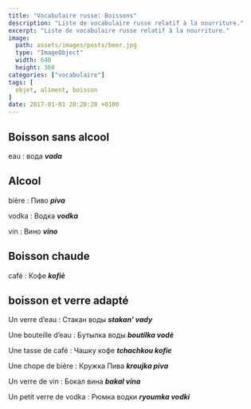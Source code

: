 ```yaml
---
title: "Vocabulaire russe: Boissons"
description: "Liste de vocabulaire russe relatif à la nourriture."
excerpt: "Liste de vocabulaire russe relatif à la nourriture."
image:
  path: assets/images/posts/beer.jpg
  type: "ImageObject"
  width: 640
  height: 360
categories: ["vocabulaire"]
tags: [
  objet, aliment, boisson
]
date: 2017-01-01 20:20:20 +0100
---
```


## Boisson sans alcool

eau
: вода
*__vada__*


## Alcool

bière
: Пиво
*__piva__*

vodka
: Водка
*__vodka__*

vin
: Вино
*__vino__*


## Boisson chaude

café
: Кофе
*__kofiè__*


## boisson et verre adapté

Un verre d’eau
: Стакан воды
*__stakan' vady__*

Une bouteille d’eau
: Бутылка воды
*__boutilka vodè__*

Une tasse de café
: Чашку кофе
*__tchachkou kofie__*

Une chope de bière
: Кружка Пива
*__kroujka pivа__*

Un verre de vin
: Бокал вина
*__bakal vinа__*

Un petit verre de vodka
: Рюмка водки
*__ryoumka vodki__*

